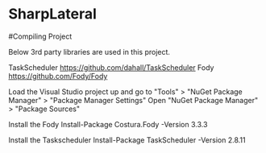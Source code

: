# SharpLateral

#Compiling Project

Below 3rd party libraries are used in this project.

TaskScheduler
https://github.com/dahall/TaskScheduler
Fody
https://github.com/Fody/Fody

Load the Visual Studio project up and go to "Tools" > "NuGet Package Manager" > "Package Manager Settings"
Open "NuGet Package Manager" > "Package Sources"

Install the Fody
Install-Package Costura.Fody -Version 3.3.3

Install the Taskscheduler
Install-Package TaskScheduler -Version 2.8.11
